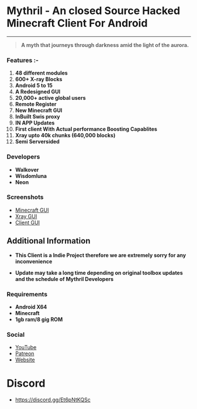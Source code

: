 

# Mythril -  An closed Source Hacked Minecraft Client For Android


---

> **A myth that journeys through darkness amid the light of the aurora.**


### Features :- 
1. **48 different modules**
2. **600+ X-ray Blocks**
3. **Android 5 to 15**
4. **A Redesigned GUI**
5. **20,000+ active global users**
6. **Remote Register**
7. **New Minecraft GUI**
8. **InBuilt Swis proxy**
9. **IN APP Updates**
10. **First client With Actual performance Boosting Capablites**
11. **Xray upto 40k chunks (640,000 blocks)**
12. **Semi Serversided**

###  Developers

- **Walkover** 
- **Wisdomluna**
- **Neon**


### Screenshots

- [Minecraft GUI](https://media.discordapp.net/attachments/1088419727669465110/1277121418047393863/6011265_20240825002338.png?ex=66ccac41&is=66cb5ac1&hm=6ad1a2536d6d0d9af3ee2ad26277db8a541ba217db9b929b317ec94047de8af2&=&format=webp&quality=lossless&width=550&height=309)
- [Xray GUI](https://media.discordapp.net/attachments/1088419727669465110/1277121616333242459/6011265_20240825002512.png?ex=66ccac71&is=66cb5af1&hm=40e5dc990e49399bd68b1f5804eeb3b190a8254937d7aac138695597826a9f92&=&format=webp&quality=lossless&width=550&height=309)
- [Client GUI](https://media.discordapp.net/attachments/1233771834462306325/1277309079571795978/unknown.png?ex=66ccb247&is=66cb60c7&hm=06842ed009c022910fef19dce12443decc1119874aebb18bf8a13a4c2ed8aa03&=&format=webp&quality=lossless&width=817&height=460)

## Additional Information

- **This Client is a Indie Project therefore we are extremely sorry for any inconvenience**

- **Update may take a long time depending on original toolbox updates and the schedule of Mythril Developers**

### Requirements

- **Android X64**
- **Minecraft**
- **1gb ram/8 gig ROM**

### Social

- [YouTube](https://youtube.com/@MythrilClient)
- [Patreon](https://www.patreon.com/MythrilClient)
- [Website](https://mythril.netlify.app/)

# Discord

- https://discord.gg/Et6pNtKQSc











